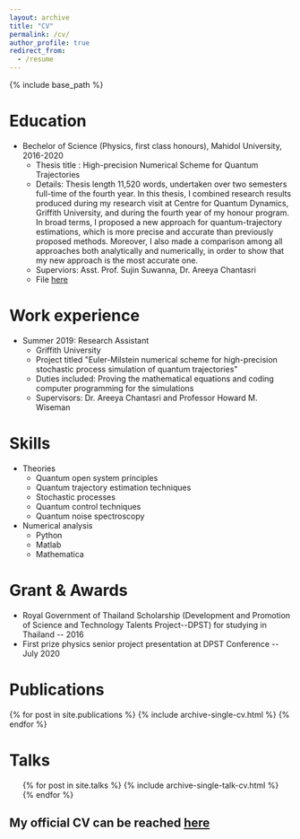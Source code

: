 ```yaml
---
layout: archive
title: "CV"
permalink: /cv/
author_profile: true
redirect_from:
  - /resume
---
```


{% include base_path %}

Education
======
* Bechelor of Science (Physics, first class honours), Mahidol University, 2016-2020
  * Thesis title : High-precision Numerical Scheme for Quantum Trajectories
  * Details: Thesis length 11,520 words, undertaken over two semesters full-time of the fourth year. In this thesis, I combined research results produced during my research visit at Centre for Quantum Dynamics, Griffith University, and during the fourth year of my honour program. In broad terms, I proposed a new approach for quantum-trajectory estimations, which is more precise and accurate than previously proposed methods. Moreover, I also made a comparison among all approaches both analytically and numerically, in order to show that my new approach is the most accurate one.
  * Superviors:  Asst. Prof. Sujin Suwanna, Dr. Areeya Chantasri
  * File [here](https://www.dropbox.com/s/ilblhs4o4ct7t76/Nattaphong_BScThesis-Submitted-Vertion.pdf?dl=0)

Work experience
======
* Summer 2019: Research Assistant
  * Griffith University
  * Project  titled "Euler-Milstein numerical scheme for high-precision stochastic process simulation of quantum trajectories"
  * Duties included: Proving the mathematical equations and coding computer programming for the simulations
  * Supervisors: Dr. Areeya Chantasri and Professor Howard M. Wiseman

  
Skills
======
* Theories
  * Quantum open system principles
  * Quantum trajectory estimation techniques
  * Stochastic processes
  * Quantum control techniques
  * Quantum noise spectroscopy
* Numerical analysis
  * Python
  * Matlab
  * Mathematica

Grant & Awards
======
* Royal Government of Thailand Scholarship (Development and Promotion of Science and Technology Talents Project--DPST) for studying in Thailand -- 2016
* First prize physics senior project presentation at DPST Conference -- July 2020

Publications
======
{% for post in site.publications %} {% include archive-single-cv.html %} {% endfor %}
  
Talks
======
  <ul>{% for post in site.talks %}
    {% include archive-single-talk-cv.html %}
  {% endfor %}</ul>
  
 My official CV can be reached [here](https://www.dropbox.com/s/l02n6otmdqrezxo/NattaphongBsCV.pdf?dl=0)
 -----
